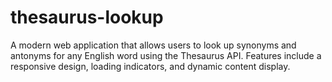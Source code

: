 # thesaurus-lookup
A modern web application that allows users to look up synonyms and antonyms for any English word using the Thesaurus API. Features include a responsive design, loading indicators, and dynamic content display.
